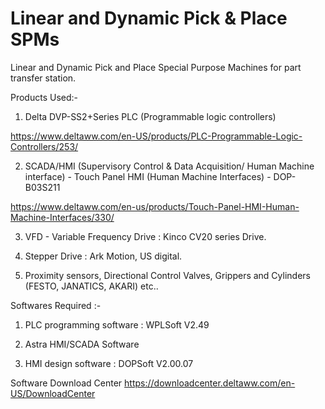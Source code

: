 # Linear and Dynamic Pick & Place SPMs

Linear and Dynamic Pick and Place Special Purpose Machines for part transfer station. 

Products Used:-

1) Delta DVP-SS2+Series PLC (Programmable logic controllers)

https://www.deltaww.com/en-US/products/PLC-Programmable-Logic-Controllers/253/

2) SCADA/HMI (Supervisory Control & Data Acquisition/ Human Machine interface) - 
Touch Panel HMI (Human Machine Interfaces) - DOP- B03S211

https://www.deltaww.com/en-us/products/Touch-Panel-HMI-Human-Machine-Interfaces/330/

3) VFD - Variable Frequency Drive : Kinco CV20 series Drive.

4) Stepper Drive : Ark Motion, US digital.

5) Proximity sensors, Directional Control Valves, Grippers and Cylinders (FESTO, JANATICS, AKARI) etc..

Softwares Required :-

1) PLC programming software : WPLSoft V2.49

2) Astra HMI/SCADA Software

3) HMI design software : DOPSoft V2.00.07

Software Download Center
https://downloadcenter.deltaww.com/en-US/DownloadCenter
